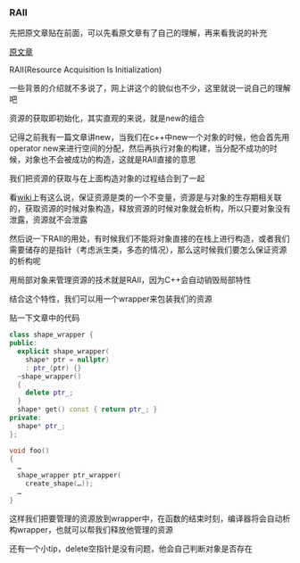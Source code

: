 ### RAII

先把原文章贴在前面，可以先看原文章有了自己的理解，再来看我说的补充

[原文章](https://time.geekbang.org/column/article/169225)

RAII(Resource Acquisition Is Initialization)

一些背景的介绍就不多说了，网上讲这个的貌似也不少，这里就说一说自己的理解吧

资源的获取即初始化，其实直观的来说，就是new的组合

记得之前我有一篇文章讲new，当我们在c++中new一个对象的时候，他会首先用operator new来进行空间的分配，然后再执行对象的构建，当分配不成功的时候，对象也不会被成功的构造，这就是RAII直接的意思

我们把资源的获取与在上面构造对象的过程结合到了一起

看[wiki](https://en.wikipedia.org/wiki/Resource_acquisition_is_initialization)上有这么说，保证资源是类的一个不变量，资源是与对象的生存期相关联的，获取资源的时候对象构造，释放资源的时候对象就会析构，所以只要对象没有泄露，资源就不会泄露

然后说一下RAII的用处，有时候我们不能将对象直接的在栈上进行构造，或者我们需要储存的是指针（考虑派生类，多态的情况），那么这时候我们要怎么保证资源的析构呢

用局部对象来管理资源的技术就是RAII，因为C++会自动销毁局部特性

结合这个特性，我们可以用一个wrapper来包装我们的资源

贴一下文章中的代码

```cpp
class shape_wrapper {
public:
  explicit shape_wrapper(
    shape* ptr = nullptr)
    : ptr_(ptr) {}
  ~shape_wrapper()
  {
    delete ptr_;
  }
  shape* get() const { return ptr_; }
private:
  shape* ptr_;
};

void foo()
{
  …
  shape_wrapper ptr_wrapper(
    create_shape(…));
  …
}
```

这样我们把要管理的资源放到wrapper中，在函数的结束时刻，编译器将会自动析构wrapper，也就可以帮我们释放他管理的资源

还有一个小tip，delete空指针是没有问题，他会自己判断对象是否存在